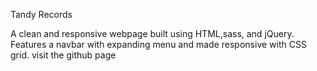 Tandy Records

A clean and responsive webpage built using HTML,sass, and jQuery. Features a navbar with expanding menu and made responsive with CSS grid.
visit the github page 
